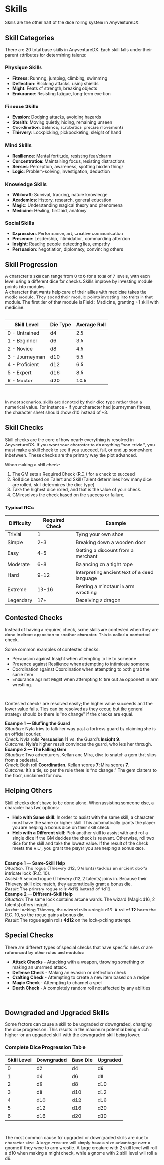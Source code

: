 # Skills
Skills are the other half of the dice rolling system in AnyventureDX.

## Skill Categories
<div class="triangle-line"></div>
There are 20 total base skills in AnyventureDX. Each skill falls under their parent attributes for determining talents:

### Physique Skills
- **Fitness**: Running, jumping, climbing, swimming
- **Deflection**: Blocking attacks, using shields
- **Might**: Feats of strength, breaking objects
- **Endurance**: Resisting fatigue, long-term exertion

### Finesse Skills
- **Evasion**: Dodging attacks, avoiding hazards
- **Stealth**: Moving quietly, hiding, remaining unseen
- **Coordination**: Balance, acrobatics, precise movements
- **Thievery**: Lockpicking, pickpocketing, sleight of hand

### Mind Skills
- **Resilience**: Mental fortitude, resisting fear/charm
- **Concentration**: Maintaining focus, resisting distractions
- **Senses**: Perception, awareness, spotting hidden things
- **Logic**: Problem-solving, investigation, deduction

### Knowledge Skills
- **Wildcraft**: Survival, tracking, nature knowledge
- **Academics**: History, research, general education
- **Magic**: Understanding magical theory and phenomena
- **Medicine**: Healing, first aid, anatomy

### Social Skills
- **Expression**: Performance, art, creative communication
- **Presence**: Leadership, intimidation, commanding attention
- **Insight**: Reading people, detecting lies, empathy
- **Persuasion**: Negotiation, diplomacy, convincing others

## Skill Progression
<div class="triangle-line"></div>
A character's skill can range from 0 to 6 for a total of 7 levels, with each level using a different dice for checks. Skills improve by investing module points into modules.

<br> 

<div class="example-box">
A character that wants help care of their allies with medicine takes the medic module. They spend their module points investing into traits in that module. The first tier of that module is Field : Medicine, granting +1 skill with medicine.
</div> 

<br> 

| Skill Level | Die Type | Average Roll |
|-------------|----------|--------------|
| 0 - Untrained| d4       | 2.5          |
| 1 - Beginner| d6       | 3.5          |
| 2 - Novice| d8       | 4.5          |
| 3 - Journeyman| d10      | 5.5          |
| 4 - Proficient| d12      | 6.5          |
| 5 - Expert| d16      | 8.5          |
| 6 - Master| d20      | 10.5         |

<br> 

In most scenarios, skills are denoted by their dice type rather than a numerical value. For instance - if your character had journeyman fitness, the character sheet should show d10 instead of +3. 

## Skill Checks
<div class="triangle-line"></div>
Skill checks are the core of how nearly everything is resolved in AnyventureDX. If you want your character to do anything "non-trivial", you must make a skill check to see if you succeed, fail, or end up somewhere inbetween. These checks are the primary 
way the plot advanced.

<br> 

When making a skill check:
1. The GM sets a Required Check (R.C.) for a check to succeed
2. Roll dice based on Talent and Skill (Talent determines how many dice are rolled, skill determines the dice type)
3. Take the highest dice rolled, and that is the value of your check.
4. GM resolves the check based on the success or failure.

### Typical RCs
| Difficulty | Required Check | Example |
|------------|----------|------------------------------------------|
|Trivial     |1         |Tying your own shoe           |
|Simple      |2-3       |Breaking down a wooden door           |
|Easy        |4-5       |Getting a discount from a merchant          |
|Moderate    |6-8       |Balancing on a tight rope           |
|Hard        |9-12      |Interpreting ancient text of a dead language           |
|Extreme     |13-16     |Beating a minotaur in arm wrestling           |
|Legendary   |17+       |Deceiving a dragon           |

## Contested Checks
<div class="triangle-line"></div>
Instead of having a required check, some skills are contested when they are done in direct oppositon to another character. This is called a contested check.

Some common examples of contested checks:
- Persuasion against Insight when attempting to lie to someone
- Presence against Resilience when attempting to intimidate someone
- Coordination against Coordination when attempting to both grab the same item
- Endurance against Might when attempting to tire out an opponent in arm wrestling.

<br>

Contested checks are resolved easily; the higher value succeeds and the lower value fails. Ties can be resolved as they occur, but the general strategy should be there is "no change" if the checks are equal.

<div class="example-box">
  <strong>Example 1 — Bluffing the Guard</strong><br>
  <em>Situation:</em> Nyla tries to talk her way past a fortress guard by claiming she is an official courier.<br>
  <em>Check:</em> Nyla rolls <strong>Persuasion 11</strong> vs. the Guard’s <strong>Insight 9</strong>.<br>
  <em>Outcome:</em> Nyla’s higher result convinces the guard, who lets her through.
</div>

<div class="example-box">
  <strong>Example 2 — The Falling Gem</strong><br>
  <em>Situation:</em> Two adventurers, Kellan and Mira, dive to snatch a gem that slips from a pedestal.<br>
  <em>Check:</em> Both roll <strong>Coordination</strong>. Kellan scores <strong>7</strong>; Mira scores <strong>7</strong>.<br>
  <em>Outcome:</em> It’s a tie, so per the rule there is “no change.” The gem clatters to the floor, unclaimed for now.
</div>

## Helping Others
<div class="triangle-line"></div>
Skill checks don't have to be done alone. When assisting someone else, a character has two options:

<br> 

- **Help with Same skill**: In order to assist with the same skill, a character must have the same or higher skill. This automatically grants the player you are helping a bonus dice on their skill check.
- **Help with a Different skill**: Pick another skill to assist with and roll a single dice if the GM decides the check is relevant. Otherwise, roll two dice for the skill and take the lowest value. If the result of the check meets the R.C., you grant the player you are helping a bonus dice.

<br>

<div class="example-box">
  <strong>Example 1 — Same-Skill Help</strong><br>
  <em>Situation:</em> The rogue (Thievery d12, 3 talents) tackles an ancient door’s intricate lock (R.C. 10).<br>
  <em>Assist:</em> A second rogue (Thievery d12, 2 talents) joins in. Because their Thievery skill dice match, they automatically grant a bonus die.<br>
  <em>Result:</em> The primary rogue rolls <strong>4d12</strong> instead of 3d12.
</div>

<div class="example-box">
  <strong>Example 2 — Different-Skill Help</strong><br>
  <em>Situation:</em> The same lock contains arcane wards. The wizard (Magic d16, 2 talents) offers insight.<br>
  <em>Assist:</em> Lacking Thievery, the wizard rolls a single d16. A roll of <strong>12</strong> beats the R.C. 10, so the rogue gains a bonus die.<br>
  <em>Result:</em> The rogue again rolls <strong>4d12</strong> on the lock-picking attempt.
</div>

## Special Checks
<div class="triangle-line"></div>
There are different types of special checks that have specific rules or are referenced by other rules and modules:

<br> 

- **Attack Checks** - Attacking with a weapon, throwing something or making an unarmed attack.
- **Defense Check** - Making an evasion or deflection check
- **Crafting Check** - Attempting to create a new item based on a recipe
- **Magic Check** - Attempting to channel a spell
- **Death Check** - A completely random roll not affected by any abilities
<br> 


## Downgraded and Upgraded Skills
<div class="triangle-line"></div>

Some factors can cause a skill to be upgraded or downgraded, changing the dice progression. This results in the maximum potential being much higher for an upgraded skill, with the downgraded skill being lower.

### Complete Dice Progression Table

| Skill Level | Downgraded | Base Die | Upgraded |
|-------------|------------|----------|----------|
| 0           | d2         | d4       | d6       |
| 1           | d4         | d6       | d8       |
| 2           | d6         | d8       | d10      |
| 3           | d8         | d10      | d12      |
| 4           | d10        | d12      | d16      |
| 5           | d12        | d16      | d20      |
| 6           | d16        | d20      | d30      |

<br>

The most common cause for upgraded or downgraded skills are due to character size. A large creature will simply have a size advantage over a gnome if they were to arm wrestle. A large creature with 2 skill level will roll a d10 when making a might check, while a gnome with 2 skill level will roll a d6.

<br>

